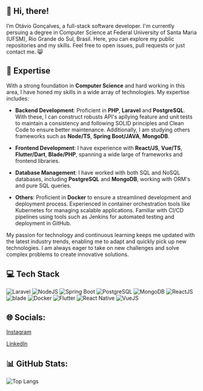 ## 👋 Hi, there!

I’m Otávio Gonçalves, a full-stack software developer. I'm currently persuing a degree in Computer Science at Federal University of Santa Maria (UFSM), Rio Grande do Sul, Brasil. Here, you can explore my public repositories and my skills. Feel free to open issues, pull requests or just contact me. 😸

## 🚀 Expertise

With a strong foundation in **Computer Science** and hard working in this area, I have honed my skills in a wide array of technologies. My expertise includes:

- **Backend Development**: Proficient in **PHP**, **Laravel** and **PostgreSQL**. With these, I can construct robusts API's apllying feature and unit tests to maintain a consistency and following SOLID principles and Clean Code to ensure better maintenance. Additionally, I am studying others frameworks such as **Node/TS**, **Spring Boot/JAVA**, **MongoDB**.

- **Frontend Development**: I have experience with **React/JS**, **Vue/TS**, **Flutter/Dart**, **Blade/PHP**, spanning a wide large of frameworks and frontend libraries.

- **Database Management**: I have worked with both SQL and NoSQL databases, including **PostgreSQL** and **MongoDB**, working with ORM's and pure SQL queries.

- **Others**: Proficient in **Docker** to ensure a streamlined development and deployment process. Experienced in container orchestration tools like Kubernetes for managing scalable applications. Familiar with CI/CD pipelines using tools such as Jenkins for automated testing and deployment in GitHub.

My passion for technology and continuous learning keeps me updated with the latest industry trends, enabling me to adapt and quickly pick up new technologies. I am always eager to take on new challenges and solve complex problems to create innovative solutions.

## 💻 Tech Stack
![Laravel](https://img.shields.io/badge/Laravel-%23FF2D20.svg?style=for-the-badge&logo=laravel&logoColor=white)
![NodeJS](https://img.shields.io/badge/node.js-6DA55F?style=for-the-badge&logo=node.js&logoColor=white)
![Spring Boot](https://img.shields.io/badge/Spring_Boot-%236DB33F.svg?style=for-the-badge&logo=spring-boot&logoColor=white)
![PostgreSQL](https://img.shields.io/badge/PostgreSQL-%23336791.svg?style=for-the-badge&logo=postgresql&logoColor=white)
![MongoDB](https://img.shields.io/badge/MongoDB-%234ea94b.svg?style=for-the-badge&logo=mongodb&logoColor=white)
![ReactJS](https://img.shields.io/badge/React-%2320232a.svg?style=for-the-badge&logo=react&logoColor=%2361DAFB)
![blade](https://img.shields.io/badge/Blade-%234ea94b.svg?style=for-the-badge&logo=laravel&logoColor=white)
![Docker](https://img.shields.io/badge/Docker-%230db7ed.svg?style=for-the-badge&logo=docker&logoColor=white)
![Flutter](https://img.shields.io/badge/Flutter-%2302569B.svg?style=for-the-badge&logo=Flutter&logoColor=white)
![React Native](https://img.shields.io/badge/react_native-%2320232a.svg?style=for-the-badge&logo=react&logoColor=%2361DAFB)
![VueJS](https://img.shields.io/badge/Vue.js-%2335495e.svg?style=for-the-badge&logo=vue.js&logoColor=%234FC08D)

## 🌐 Socials:
[Instagram](https://www.instagram.com/otaaviio_/)

[LinkedIn](https://www.linkedin.com/in/otaaaviio/)

## 📊 GitHub Stats:
![Top Langs](https://github-readme-stats.vercel.app/api/top-langs/?username=otaaaviio&layout=compact&theme=tokyonight)
